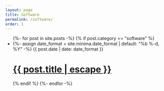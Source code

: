 ```yaml
---
layout: page
title: Software
permalink: /software/
order: 1
---
```


<div markdown="1">
<ul class="post-list">
  {%- for post in site.posts -%}
  {% if post.category == "software" %}
  <li>
    {%- assign date_format = site.minima.date_format | default: "%b %-d, %Y" -%}
    <span class="post-meta">{{ post.date | date: date_format }}</span>
    <h1>
      <a class="post-link" href="{{ post.url | relative_url }}">
        {{ post.title | escape }}
      </a>
    </h1>
  </li>
  {% endif %}
  {%- endfor -%}
</ul>
<div markdown="1">
